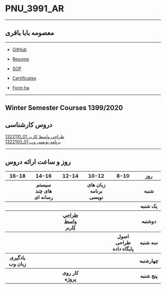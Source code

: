 # PNU_3991_AR
---------
## معصومه بابا باقری
 
---
- [GitHub](https://github.com/masomebababagheri)

- [Resome](https://masomebababagheri.github.io/Rezome/)

- [SOP](https://masomebababagheri.github.io/Sop/)

- [Certificates](https://www.sololearn.com/Certificate/1024-20697631/jpg)

- [Form ha](https://github.com/masomebababagheri/PNU_3991_AR/tree/main/formhaye%20arzyabi)

------------------
## Winter Semester Courses 1399/2020

## دروس کارشناسی



[1322110_01 طراحي واسط كاربر ](https://github.com/masomebababagheri/PNU_3991_AR/tree/main/UserInterfaceDesgin)
<br>
[1322100_01 برنامه نویسی وب ](https://github.com/AliRazavi-edu/PNU_3991/tree/master/_BSc/WebProgramming)

--------------
## روز و ساعت ارائه دروس

<table style="width:100%">
  <tr>
    <th >16-18</th>
    <th >14-16</th>
    <th >12-14</th>
    <th>10-12</th>
    <th>8-10</th>
    <th>روز</th>
  </tr>
  <tr>
    <th ></th>
    <th >سیستم های چند رسانه ای</th>
    <th ></th>
    <th>زبان های برنامه نویسی</th>
    <th></th>
    <th>شنبه</th>
  </tr>
   <tr>
    <th ></th>
    <th ></th>
    <th ></th>
    <th></th>
    <th ></th>
    <th>یک شنبه</th>
  </tr>
   <tr>
     <th ></th>
     <th ></th>
     <th><a  href="https://github.com/AliRazavi-edu/PNU_3991/tree/master/_BSc/UserInterfaceDesgin">طراحي واسط كاربر</a></th>
    <th></th>
    <th></th>   
    <th>دوشنبه</th>
  </tr>
   <tr>
    <th ></th>
    <th ></th>
    <th></th>
    <th></th>
    <th >اصول طراحی پایگاه داده</th>
    <th>سه شنبه</th>
  </tr>
   <tr>
    <th > یادگیری زبان وب </th>
    <th ></th>
    <th></th>
    <th></th>
     <th ></th>
    <th>چهارشنبه</th>
  </tr>
   <tr>
   <th ></th>
    <th ></th>
     <th >کار روی پروژه </th>
     <th ></th>
     <th><a></a></th>
    <th>پنج شنبه</th>
  </tr>
</table>
